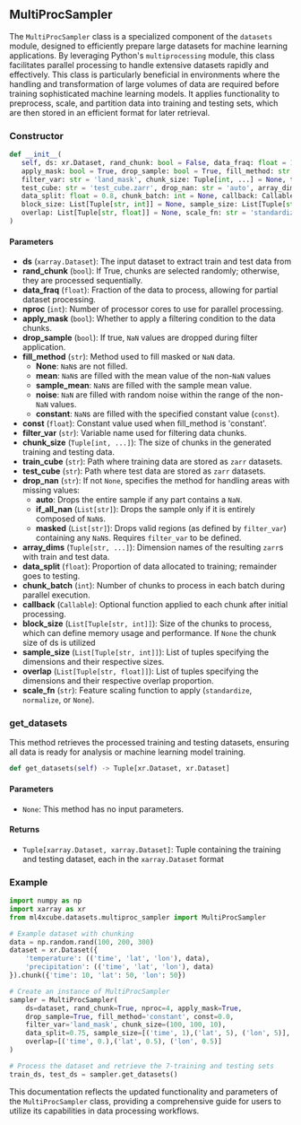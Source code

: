 ## MultiProcSampler

The `MultiProcSampler` class is a specialized component of the `datasets` module, designed to efficiently prepare large datasets for machine learning applications. 
By leveraging Python's `multiprocessing` module, this class facilitates parallel processing to handle extensive datasets rapidly and effectively. 
This class is particularly beneficial in environments where the handling and transformation of large volumes of data are required before training sophisticated machine learning models.
It applies functionality to preprocess, scale, and partition data into training and testing sets, which are then stored in an efficient format for later retrieval.

### Constructor

```python
def __init__(
   self, ds: xr.Dataset, rand_chunk: bool = False, data_fraq: float = 1.0, nproc: int = 4,
   apply_mask: bool = True, drop_sample: bool = True, fill_method: str = None, const: float = None,
   filter_var: str = 'land_mask', chunk_size: Tuple[int, ...] = None, train_cube: str = 'train_cube.zarr',
   test_cube: str = 'test_cube.zarr', drop_nan: str = 'auto', array_dims: Tuple[str, ...] = ('samples',),
   data_split: float = 0.8, chunk_batch: int = None, callback: Callable = None,
   block_size: List[Tuple[str, int]] = None, sample_size: List[Tuple[str, int]] = None,
   overlap: List[Tuple[str, float]] = None, scale_fn: str = 'standardize'
)
```

#### Parameters
   - **ds** (`xarray.Dataset`): The input dataset to extract train and test data from
   - **rand_chunk** (`bool`): If True, chunks are selected randomly; otherwise, they are processed sequentially.
   - **data_fraq** (`float`):  Fraction of the data to process, allowing for partial dataset processing.
   - **nproc** (`int`): Number of processor cores to use for parallel processing.
   - **apply_mask** (`bool`): Whether to apply a filtering condition to the data chunks.
   - **drop_sample** (`bool`): If true, `NaN` values are dropped during filter application.
   - **fill_method** (`str`): Method used to fill masked or `NaN` data.
     - **None**: `NaN`s are not filled.
     - **mean**: `NaN`s are filled with the mean value of the non-`NaN` values
     - **sample_mean**: `NaN`s are filled with the sample mean value.
     - **noise**: `NaN` are filled with random noise within the range of the non-`NaN` values.
     - **constant**: `NaN`s are filled with the specified constant value (`const`).
   - **const** (`float`): Constant value used when fill_method is 'constant'.
   - **filter_var** (`str`): Variable name used for filtering data chunks.
   - **chunk_size** (`Tuple[int, ...]`): The size of chunks in the generated training and testing data.
   - **train_cube** (`str`): Path where training data are stored as `zarr` datasets.
   - **test_cube** (`str`): Path where test data are stored as `zarr` datasets.
   - **drop_nan** (`str`): If not `None`, specifies the method for handling areas with missing values:
     - **auto**: Drops the entire sample if any part contains a `NaN`.
     - **if_all_nan** (`List[str]`): Drops the sample only if it is entirely composed of `NaN`s.
     - **masked** (`List[str]`): Drops valid regions (as defined by `filter_var`) containing any `NaN`s. Requires `filter_var` to be defined.
   - **array_dims** (`Tuple[str, ...]`): Dimension names of the resulting `zarr`s with train and test data. 
   - **data_split** (`float`): Proportion of data allocated to training; remainder goes to testing.
   - **chunk_batch** (`int`): Number of chunks to process in each batch during parallel execution.
   - **callback** (`Callable`): Optional function applied to each chunk after initial processing.
   - **block_size** (`List[Tuple[str, int]]`): Size of the chunks to process, which can define memory usage and performance. If `None` the chunk size of ds is utilized
   - **sample_size** (`List[Tuple[str, int]]`): List of tuples specifying the dimensions and their respective sizes.
   - **overlap** (`List[Tuple[str, float]]`): List of tuples specifying the dimensions and their respective overlap proportion.
   - **scale_fn** (`str`): Feature scaling function to apply (`standardize`, `normalize`, or `None`).

### get_datasets
This method retrieves the processed training and testing datasets, ensuring all data is ready for analysis or machine learning model training.

```python
def get_datasets(self) -> Tuple[xr.Dataset, xr.Dataset]
```
#### Parameters
- `None`: This method has no input parameters.

#### Returns
- `Tuple[xarray.Dataset, xarray.Dataset]`: Tuple containing the training and testing dataset, each in the `xarray.Dataset` format


### Example

```python
import numpy as np
import xarray as xr
from ml4xcube.datasets.multiproc_sampler import MultiProcSampler

# Example dataset with chunking
data = np.random.rand(100, 200, 300)
dataset = xr.Dataset({
    'temperature': (('time', 'lat', 'lon'), data),
    'precipitation': (('time', 'lat', 'lon'), data)
}).chunk({'time': 10, 'lat': 50, 'lon': 50})

# Create an instance of MultiProcSampler
sampler = MultiProcSampler(
    ds=dataset, rand_chunk=True, nproc=4, apply_mask=True, 
    drop_sample=True, fill_method='constant', const=0.0,
    filter_var='land_mask', chunk_size=(100, 100, 10), 
    data_split=0.75, sample_size=[('time', 1),('lat', 5), ('lon', 5)], 
    overlap=[('time', 0.),('lat', 0.5), ('lon', 0.5)]
)

# Process the dataset and retrieve the 7-training and testing sets
train_ds, test_ds = sampler.get_datasets()
```
This documentation reflects the updated functionality and parameters of the `MultiProcSampler` class, providing a 
comprehensive guide for users to utilize its capabilities in data processing workflows.
